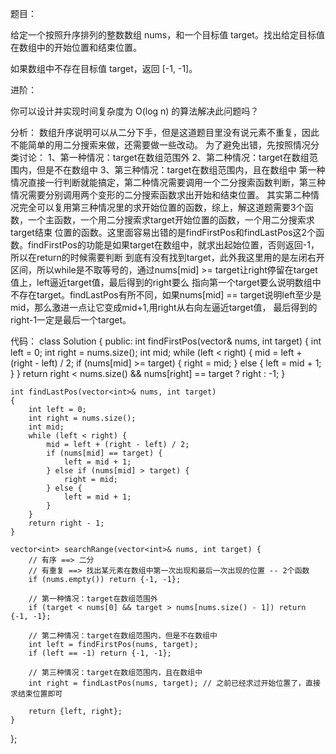 题目：

给定一个按照升序排列的整数数组 nums，和一个目标值 target。找出给定目标值在数组中的开始位置和结束位置。

如果数组中不存在目标值 target，返回 [-1, -1]。

进阶：

你可以设计并实现时间复杂度为 O(log n) 的算法解决此问题吗？

分析：
数组升序说明可以从二分下手，但是这道题目里没有说元素不重复，因此不能简单的用二分搜索来做，还需要做一些改动。
为了避免出错，先按照情况分类讨论：
1、第一种情况：target在数组范围外
2、第二种情况：target在数组范围内，但是不在数组中
3、第三种情况：target在数组范围内，且在数组中
第一种情况直接一行判断就能搞定，第二种情况需要调用一个二分搜索函数判断，第三种情况需要分别调用两个变形的二分搜索函数求出开始和结束位置。
其实第二种情况完全可以复用第三种情况里的求开始位置的函数，综上，解这道题需要3个函数，一个主函数，一个用二分搜索求target开始位置的函数，一个用二分搜索求target结束
位置的函数。这里面容易出错的是findFirstPos和findLastPos这2个函数。findFirstPos的功能是如果target在数组中，就求出起始位置，否则返回-1，所以在return的时候需要判断
到底有没有找到target，此外我这里用的是左闭右开区间，所以while是不取等号的，通过nums[mid] >= target让right停留在target值上，left逼近target值，最后得到的right要么
指向第一个target要么说明数组中不存在target。findLastPos有所不同，如果nums[mid] == target说明left至少是mid，那么激进一点让它变成mid+1,用right从右向左逼近target值，
最后得到的right-1一定是最后一个target。

代码：
class Solution {
public:
    int findFirstPos(vector<int>& nums, int target)
    {
        int left = 0;
        int right = nums.size();
        int mid;
        while (left < right) {
            mid = left + (right - left) / 2;
            if (nums[mid] >= target) {
                right = mid;
            } else {
                left = mid + 1;
            }
        }
        return right < nums.size() && nums[right] == target ? right : -1;
    }

    int findLastPos(vector<int>& nums, int target)
    {
        int left = 0;
        int right = nums.size();
        int mid;
        while (left < right) {
            mid = left + (right - left) / 2;
            if (nums[mid] == target) {
                left = mid + 1;
            } else if (nums[mid] > target) {
                right = mid;
            } else {
                left = mid + 1;
            }
        }
        return right - 1;   
    }

    vector<int> searchRange(vector<int>& nums, int target) {
        // 有序 ==> 二分
        // 有重复 ==> 找出某元素在数组中第一次出现和最后一次出现的位置 -- 2个函数
        if (nums.empty()) return {-1, -1};

        // 第一种情况：target在数组范围外
        if (target < nums[0] && target > nums[nums.size() - 1]) return {-1, -1};

        // 第二种情况：target在数组范围内，但是不在数组中
        int left = findFirstPos(nums, target);
        if (left == -1) return {-1, -1};

        // 第三种情况：target在数组范围内，且在数组中
        int right = findLastPos(nums, target); // 之前已经求过开始位置了，直接求结束位置即可

        return {left, right};
    }
};
